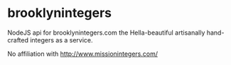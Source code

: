 brooklynintegers
===

NodeJS api for brooklynintegers.com the Hella-beautiful artisanally hand-crafted integers as a service.

No affiliation with http://www.missionintegers.com/
